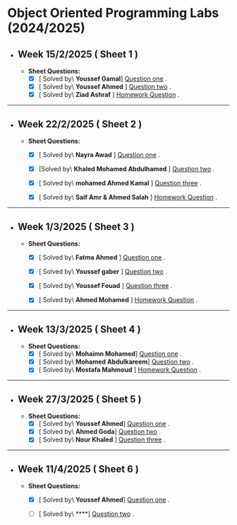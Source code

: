 # Object Oriented Programming Labs (2024/2025)

- ## Week 15/2/2025 ( Sheet 1 ) 
   
  - **Sheet Questions:**
	   - [x] [ Solved by\ **Youssef Gamal**] [Question one](https://github.com/YoussefElbahnihy/OOP-Lab/blob/8ac56d9fb18c348d8abebc926e8315a17e65bbd6/Sheet%201/Question%20one) .
	   - [x] [ Solved by\ **Youssef Ahmed** ] [Question two](https://github.com/YoussefElbahnihy/OOP-Lab/blob/8ac56d9fb18c348d8abebc926e8315a17e65bbd6/Sheet%201/Question%20two) .
	   - [x] [ Solved by\ **Ziad Ashraf** ] [Homework Question](https://github.com/YoussefElbahnihy/OOP-Lab/blob/7b3d65faa09ffbff4164b15eccde1f2b5f0b4e78/Sheet%201/Homework%20Question) .

---


- ## Week 22/2/2025 ( Sheet 2 ) 
   
  - **Sheet Questions:**
	   - [x] [ Solved by\ **Nayra Awad** ] [Question one](https://github.com/YoussefElbahnihy/OOP-Lab/blob/8ac56d9fb18c348d8abebc926e8315a17e65bbd6/Sheet%202/Question%20one) .
	   - [x] [Solved by\ **Khaled Mohamed Abdulhamed** ] [Question two](https://github.com/YoussefElbahnihy/OOP-Lab/blob/8ac56d9fb18c348d8abebc926e8315a17e65bbd6/Sheet%202/Question%20two) .
	   - [x] [ Solved by\ **mohamed Ahmed Kamal** ] [Question three](https://github.com/YoussefElbahnihy/OOP-Lab/blob/8ac56d9fb18c348d8abebc926e8315a17e65bbd6/Sheet%202/Question%20three) .
	   - [x] [ Solved by\ **Saif Amr & Ahmed Salah** ] [Homework Question](https://github.com/YoussefElbahnihy/OOP-Lab/blob/8ac56d9fb18c348d8abebc926e8315a17e65bbd6/Sheet%202/Homework%20Question) .


---

- ## Week 1/3/2025 ( Sheet 3 ) 
   
  - **Sheet Questions:**
	   - [x] [ Solved by\ **Fatma Ahmed** ] [Question one](https://github.com/YoussefElbahnihy/OOP-Lab/blob/4176990036365041c9047b8a46235e2cb56219ae/Sheet%203/Question%20one) .
	   - [x] [ Solved by\ **Youssef gaber** ] [Question two](https://github.com/YoussefElbahnihy/OOP-Lab/blob/cf951ddfc82db2d009ce38d7e8f26c8945fbff6b/Sheet%203/Question%20two) .
	   - [x] [ Solved by\ **Youssef Fouad** ] [Question three](https://github.com/YoussefElbahnihy/OOP-Lab/blob/3154de102ebb518efd4d420f786a5de36fe33281/Sheet%203/Question%20three) .
	   - [x] [ Solved by\ **Ahmed Mohamed** ] [Homework Question](https://github.com/YoussefElbahnihy/OOP-Lab/blob/7b3d65faa09ffbff4164b15eccde1f2b5f0b4e78/Sheet%203/Homework%20Question) .
     

---
- ## Week 13/3/2025 ( Sheet 4 ) 
   
  - **Sheet Questions:**
	   - [x] [ Solved by\ **Mohaimn Mohamed**] [Question one](https://github.com/YoussefElbahnihy/OOP-Lab/blob/351f680455fd5e13fc180c69ed7061c9e6c14b50/Sheet%204/Question%201) .
	   - [x] [ Solved by\ **Mohamed Abdulkareem**] [Question two](https://github.com/YoussefElbahnihy/OOP-Lab/blob/6c59f138facbbbc86d343a46fd7a4373c5f1d308/Sheet%204/Question%202) .
	   - [x] [ Solved by\ **Mostafa Mahmoud** ] [Homework Question](https://github.com/YoussefElbahnihy/OOP-Lab/blob/b3c5eb45988798fc5970e52401a3bb98204c86cf/Sheet%204/Homework%20Question) .

---

- ## Week 27/3/2025 ( Sheet 5 ) 
   
  - **Sheet Questions:**
	   - [X] [ Solved by\ **Youssef Ahmed**] [Question one](https://github.com/YoussefElbahnihy/OOP-Lab/blob/46def47593572cb3434e3da7b418f66ca8e1102b/Sheet%205/Question%201) .
	   - [x] [ Solved by\ **Ahmed Goda**] [Question two](https://github.com/YoussefElbahnihy/OOP-Lab/blob/0739d5f44f4ca1e51903e166b18d23da0a3a5a2e/Sheet%205/Question%202) .
	   - [x] [ Solved by\ **Nour Khaled** ] [Question three](https://github.com/YoussefElbahnihy/OOP-Lab/blob/95216f9f7b7581dc4cb5594fd5e188ba1b9affaa/Sheet%205/Question%203) .

---

- ## Week 11/4/2025 ( Sheet 6 ) 
   
  - **Sheet Questions:**
	   - [x] [ Solved by\ **Youssef Ahmed**] [Question one](https://github.com/YoussefElbahnihy/OOP-Lab/blob/43df1b334ff3c262838ea5b1450ff1552f410233/Sheet%206/Question%201) .
	   - [ ] [ Solved by\ ****] [Question two]() .

